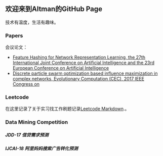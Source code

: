 ## 欢迎来到Altman的GitHub Page

技术有温度，生活有趣味。

### Papers
会议论文：

- [Feature Hashing for Network Representation Learning, the 27th International Joint Conference on Artificial Intelligence and the 23rd European Conference on Artificial Intelligence](http://www.ijcai-18.org/accepted-papers/)
- [Discrete particle swarm optimization based influence maximization in complex networks, Evolutionary Computation (CEC), 2017 IEEE Congress on](https://ieeexplore.ieee.org/document/7969351/)

### Leetcode

在这里记录了关于实习找工作刷题记录[Leetcode Markdown](https://github.com/altmanWang/Offer-Solution).。

### Data Mining Competition

##### JDD-17 信贷需求预测
##### IJCAI-18 阿里妈妈搜索广告转化预测




